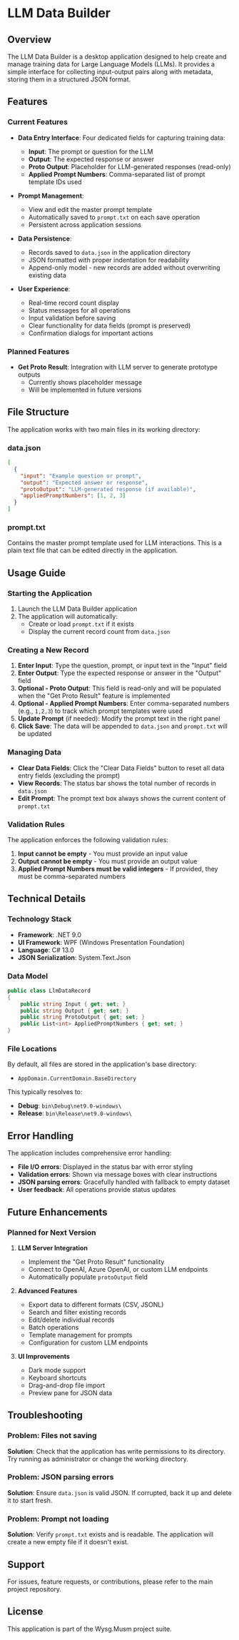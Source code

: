 # LLM Data Builder

## Overview

The LLM Data Builder is a desktop application designed to help create and manage training data for Large Language Models (LLMs). It provides a simple interface for collecting input-output pairs along with metadata, storing them in a structured JSON format.

## Features

### Current Features

- **Data Entry Interface**: Four dedicated fields for capturing training data:
  - **Input**: The prompt or question for the LLM
  - **Output**: The expected response or answer
  - **Proto Output**: Placeholder for LLM-generated responses (read-only)
  - **Applied Prompt Numbers**: Comma-separated list of prompt template IDs used

- **Prompt Management**: 
  - View and edit the master prompt template
  - Automatically saved to `prompt.txt` on each save operation
  - Persistent across application sessions

- **Data Persistence**:
  - Records saved to `data.json` in the application directory
  - JSON formatted with proper indentation for readability
  - Append-only model - new records are added without overwriting existing data

- **User Experience**:
  - Real-time record count display
  - Status messages for all operations
  - Input validation before saving
  - Clear functionality for data fields (prompt is preserved)
  - Confirmation dialogs for important actions

### Planned Features

- **Get Proto Result**: Integration with LLM server to generate prototype outputs
  - Currently shows placeholder message
  - Will be implemented in future versions

## File Structure

The application works with two main files in its working directory:

### data.json
```json
[
  {
    "input": "Example question or prompt",
    "output": "Expected answer or response",
    "protoOutput": "LLM-generated response (if available)",
    "appliedPromptNumbers": [1, 2, 3]
  }
]
```

### prompt.txt
Contains the master prompt template used for LLM interactions. This is a plain text file that can be edited directly in the application.

## Usage Guide

### Starting the Application

1. Launch the LLM Data Builder application
2. The application will automatically:
   - Create or load `prompt.txt` if it exists
   - Display the current record count from `data.json`

### Creating a New Record

1. **Enter Input**: Type the question, prompt, or input text in the "Input" field
2. **Enter Output**: Type the expected response or answer in the "Output" field
3. **Optional - Proto Output**: This field is read-only and will be populated when the "Get Proto Result" feature is implemented
4. **Optional - Applied Prompt Numbers**: Enter comma-separated numbers (e.g., `1,2,3`) to track which prompt templates were used
5. **Update Prompt** (if needed): Modify the prompt text in the right panel
6. **Click Save**: The data will be appended to `data.json` and `prompt.txt` will be updated

### Managing Data

- **Clear Data Fields**: Click the "Clear Data Fields" button to reset all data entry fields (excluding the prompt)
- **View Records**: The status bar shows the total number of records in `data.json`
- **Edit Prompt**: The prompt text box always shows the current content of `prompt.txt`

### Validation Rules

The application enforces the following validation rules:

1. **Input cannot be empty** - You must provide an input value
2. **Output cannot be empty** - You must provide an output value
3. **Applied Prompt Numbers must be valid integers** - If provided, they must be comma-separated numbers

## Technical Details

### Technology Stack

- **Framework**: .NET 9.0
- **UI Framework**: WPF (Windows Presentation Foundation)
- **Language**: C# 13.0
- **JSON Serialization**: System.Text.Json

### Data Model

```csharp
public class LlmDataRecord
{
    public string Input { get; set; }
    public string Output { get; set; }
    public string ProtoOutput { get; set; }
    public List<int> AppliedPromptNumbers { get; set; }
}
```

### File Locations

By default, all files are stored in the application's base directory:
- `AppDomain.CurrentDomain.BaseDirectory`

This typically resolves to:
- **Debug**: `bin\Debug\net9.0-windows\`
- **Release**: `bin\Release\net9.0-windows\`

## Error Handling

The application includes comprehensive error handling:

- **File I/O errors**: Displayed in the status bar with error styling
- **Validation errors**: Shown via message boxes with clear instructions
- **JSON parsing errors**: Gracefully handled with fallback to empty dataset
- **User feedback**: All operations provide status updates

## Future Enhancements

### Planned for Next Version

1. **LLM Server Integration**
   - Implement the "Get Proto Result" functionality
   - Connect to OpenAI, Azure OpenAI, or custom LLM endpoints
   - Automatically populate `protoOutput` field

2. **Advanced Features**
   - Export data to different formats (CSV, JSONL)
   - Search and filter existing records
   - Edit/delete individual records
   - Batch operations
   - Template management for prompts
   - Configuration for custom LLM endpoints

3. **UI Improvements**
   - Dark mode support
   - Keyboard shortcuts
   - Drag-and-drop file import
   - Preview pane for JSON data

## Troubleshooting

### Problem: Files not saving

**Solution**: Check that the application has write permissions to its directory. Try running as administrator or change the working directory.

### Problem: JSON parsing errors

**Solution**: Ensure `data.json` is valid JSON. If corrupted, back it up and delete it to start fresh.

### Problem: Prompt not loading

**Solution**: Verify `prompt.txt` exists and is readable. The application will create a new empty file if it doesn't exist.

## Support

For issues, feature requests, or contributions, please refer to the main project repository.

## License

This application is part of the Wysg.Musm project suite.
